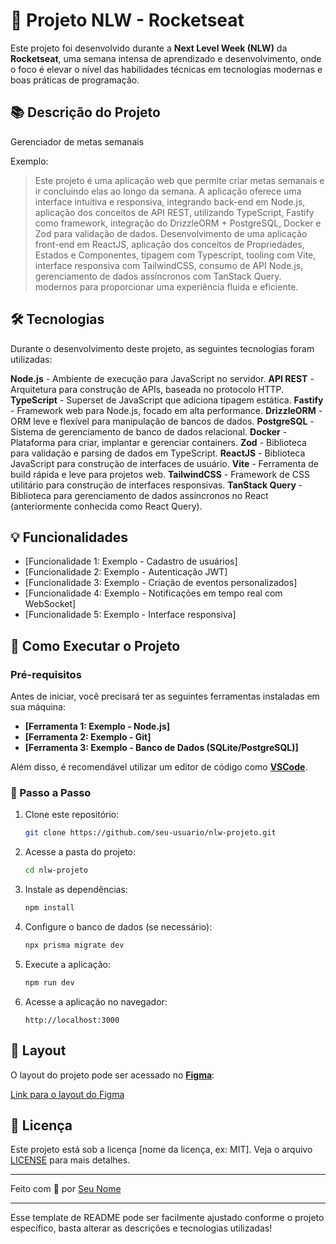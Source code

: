 # 🚀 Projeto NLW - Rocketseat

Este projeto foi desenvolvido durante a **Next Level Week (NLW)** da **Rocketseat**, uma semana intensa de aprendizado e desenvolvimento, onde o foco é elevar o nível das habilidades técnicas em tecnologias modernas e boas práticas de programação.

## 📚 Descrição do Projeto

Gerenciador de metas semanais

Exemplo:

> Este projeto é uma aplicação web que permite criar metas semanais e ir concluindo elas ao longo da semana. A aplicação oferece uma interface intuitiva e responsiva, integrando back-end em Node.js, aplicação dos conceitos de API REST, utilizando TypeScript, Fastify como framework, integração do DrizzleORM + PostgreSQL, Docker e Zod para validação de dados. Desenvolvimento de uma aplicação front-end em ReactJS, aplicação dos conceitos de Propriedades, Estados e Componentes, tipagem com Typescript, tooling com Vite, interface responsiva com TailwindCSS, consumo de API Node.js, gerenciamento de dados assíncronos com TanStack Query. modernos para proporcionar uma experiência fluida e eficiente.

## 🛠 Tecnologias

Durante o desenvolvimento deste projeto, as seguintes tecnologias foram utilizadas:

**Node.js** - Ambiente de execução para JavaScript no servidor.
**API REST** - Arquitetura para construção de APIs, baseada no protocolo HTTP.
**TypeScript** - Superset de JavaScript que adiciona tipagem estática.
**Fastify** - Framework web para Node.js, focado em alta performance.
**DrizzleORM** - ORM leve e flexível para manipulação de bancos de dados.
**PostgreSQL** - Sistema de gerenciamento de banco de dados relacional.
**Docker** - Plataforma para criar, implantar e gerenciar containers.
**Zod** - Biblioteca para validação e parsing de dados em TypeScript.
**ReactJS** - Biblioteca JavaScript para construção de interfaces de usuário.
**Vite** - Ferramenta de build rápida e leve para projetos web.
**TailwindCSS** - Framework de CSS utilitário para construção de interfaces responsivas.
**TanStack Query** - Biblioteca para gerenciamento de dados assíncronos no React (anteriormente conhecida como React Query).


## 💡 Funcionalidades

- [Funcionalidade 1: Exemplo - Cadastro de usuários]
- [Funcionalidade 2: Exemplo - Autenticação JWT]
- [Funcionalidade 3: Exemplo - Criação de eventos personalizados]
- [Funcionalidade 4: Exemplo - Notificações em tempo real com WebSocket]
- [Funcionalidade 5: Exemplo - Interface responsiva]

## 🚀 Como Executar o Projeto

### Pré-requisitos

Antes de iniciar, você precisará ter as seguintes ferramentas instaladas em sua máquina:

- **[Ferramenta 1: Exemplo - Node.js]**
- **[Ferramenta 2: Exemplo - Git]**
- **[Ferramenta 3: Exemplo - Banco de Dados (SQLite/PostgreSQL)]**

Além disso, é recomendável utilizar um editor de código como **[VSCode](https://code.visualstudio.com/)**.

### 📝 Passo a Passo

1. Clone este repositório:
   ```bash
   git clone https://github.com/seu-usuario/nlw-projeto.git
   ```

2. Acesse a pasta do projeto:
   ```bash
   cd nlw-projeto
   ```

3. Instale as dependências:
   ```bash
   npm install
   ```

4. Configure o banco de dados (se necessário):
   ```bash
   npx prisma migrate dev
   ```

5. Execute a aplicação:
   ```bash
   npm run dev
   ```

6. Acesse a aplicação no navegador:
   ```
   http://localhost:3000
   ```

## 🔖 Layout

O layout do projeto pode ser acessado no **[Figma](https://www.figma.com/)**:

[Link para o layout do Figma](https://www.figma.com/)

## 📄 Licença

Este projeto está sob a licença [nome da licença, ex: MIT]. Veja o arquivo [LICENSE](LICENSE) para mais detalhes.

---

Feito com 💜 por [Seu Nome](https://www.linkedin.com/in/seu-perfil-linkedin/)

---

Esse template de README pode ser facilmente ajustado conforme o projeto específico, basta alterar as descrições e tecnologias utilizadas!
